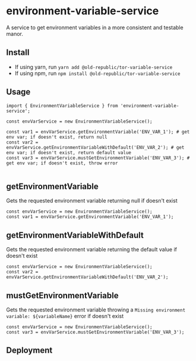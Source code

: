 # environment-variable-service
A service to get environment variables in a more consistent and testable manor.

## Install

  - If using yarn, run `yarn add @old-republic/tor-variable-service` 
  - If using npm, run `npm install @old-republic/tor-variable-service`

## Usage
```
import { EnvironmentVariableService } from 'environment-variable-service';

const envVarService = new EnvironmentVariableService();

const var1 = envVarService.getEnvironmentVariable('ENV_VAR_1'); # get env var; if doesn't exist, return null
const var2 = envVarService.getEnvironmentVariableWithDefault('ENV_VAR_2'); # get env var; if doesn't exist, return default value
const var3 = envVarService.mustGetEnvironmentVariable('ENV_VAR_3'); # get env var; if doesn't exist, throw error


```

## getEnvironmentVariable
Gets the requested environment variable returning null if doesn't exist
```
const envVarService = new EnvironmentVariableService();
const var1 = envVarService.getEnvironmentVariable('ENV_VAR_1'); 
```

## getEnvironmentVariableWithDefault
Gets the requested environment variable returning the default value if doesn't exist
```
const envVarService = new EnvironmentVariableService();
const var2 = envVarService.getEnvironmentVariableWithDefault('ENV_VAR_2');
```

## mustGetEnvironmentVariable
Gets the requested environment variable throwing a `Missing environment variable: ${variableName}` error if doesn't exist
```
const envVarService = new EnvironmentVariableService();
const var3 = envVarService.mustGetEnvironmentVariable('ENV_VAR_3');
```

## Deployment
